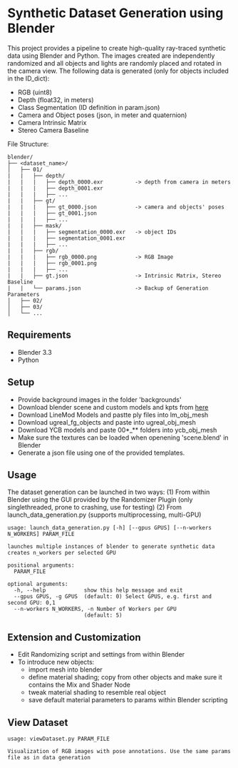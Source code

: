 # Synthetic Dataset Generation using Blender
This project provides a pipeline to create high-quality ray-traced synthetic data using Blender and Python. The images created are independently randomized and all objects and lights are randomly placed and rotated in the camera view. 
The following data is generated (only for objects included in the ID_dict):
- RGB (uint8)
- Depth (float32, in meters)
- Class Segmentation (ID definition in param.json)
- Camera and Object poses (json, in meter and quaternion)
- Camera Intrinsic Matrix
- Stereo Camera Baseline

File Structure:
```
blender/
├── <dataset_name>/
│   ├── 01/
|	|	├── depth/
|	|	|	├── depth_0000.exr 			-> depth from camera in meters
|	|	|	├── depth_0001.exr
|	|	|	├── ...
|	|	├── gt/
|	|	|	├── gt_0000.json 			-> camera and objects' poses
|	|	|	├── gt_0001.json
|	|	|	├── ...
|	|	├── mask/
|	|	|	├── segmentation_0000.exr 	-> object IDs
|	|	|	├── segmentation_0001.exr
|	|	|	├── ...
|	|	├── rgb/
|	|	|	├── rgb_0000.png 			-> RGB Image
|	|	|	├── rgb_0001.png
|	|	|	├── ...
|	|	├── gt.json 					-> Intrinsic Matrix, Stereo Baseline
|	|	└── params.json					-> Backup of Generation Parameters
│   ├── 02/
│   ├── 03/
│   └── ...
```

## Requirements
- Blender 3.3
- Python

## Setup
- Provide background images in the folder 'backgrounds'
- Download blender scene and custom models and kpts from [here](https://drive.google.com/drive/folders/1RodFYe8YxojwDZ3UIDka-FkL9Sw9AiSq?usp=sharing)
- Download LineMod Models and pastte ply files into lm_obj_mesh
- Download ugreal_fg_objects and paste into ugreal_obj_mesh
- Download YCB models and paste 00*_** folders into ycb_obj_mesh
- Make sure the textures can be loaded when openening 'scene.blend' in Blender
- Generate a json file using one of the provided templates.

## Usage
The dataset generation can be launched in two ways:
(1) From within Blender using the GUI provided by the Randomizer Plugin (only singlethreaded, prone to crashing, use for testing)
(2) From launch_data_generation.py (supports multiprocessing, multi-GPU)
```
usage: launch_data_generation.py [-h] [--gpus GPUS] [--n-workers N_WORKERS] PARAM_FILE

launches multiple instances of blender to generate synthetic data creates n_workers per selected GPU

positional arguments:
  PARAM_FILE

optional arguments:
  -h, --help            show this help message and exit
  --gpus GPUS, -g GPUS  (default: 0) Select GPUS, e.g. first and second GPU: 0,1
  --n-workers N_WORKERS, -n Number of Workers per GPU
                        (default: 5)
```

## Extension and Customization
- Edit Randomizing script and settings from within Blender
- To introduce new objects:
	- import mesh into blender
	- define material shading; copy from other objects and make sure it contains the Mix and Shader Node
	- tweak material shading to resemble real object
	- save default material parameters to params within Blender scripting

## View Dataset
```
usage: viewDataset.py PARAM_FILE

Visualization of RGB images with pose annotations. Use the same params file as in data generation
```
